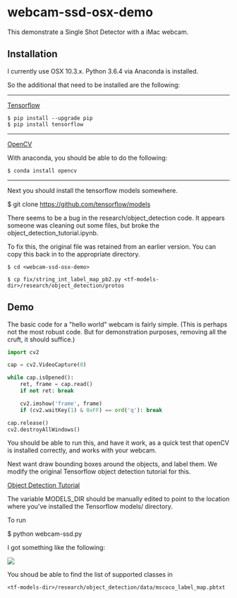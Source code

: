 # webcam-ssd-osx-demo

This demonstrate a Single Shot Detector with a iMac webcam.

## Installation

I currently use OSX 10.3.x.
Python 3.6.4 via Anaconda is installed.

So the additional that need to be installed are the following:

---------------------
[Tensorflow](https://www.tensorflow.org/install/install_mac)

```
$ pip install --upgrade pip
$ pip install tensorflow 
```

---------------------
[OpenCV](https://www.pyimagesearch.com/2016/12/19/install-opencv-3-on-macos-with-homebrew-the-easy-way/)

With anaconda, you should be able to do the following:

```
$ conda install opencv
```

---------------------
Next you should install the tensorflow models somewhere.

$ git clone https://github.com/tensorflow/models

There seems to be a bug in the research/object_detection code.
It appears someone was cleaning out some files,
but broke the object_detection_tutorial.ipynb.

To fix this, the original file was retained from an earlier version.
You can copy this back in to the appropriate directory.

```
$ cd <webcam-ssd-osx-demo>

$ cp fix/string_int_label_map_pb2.py <tf-models-dir>/research/object_detection/protos

```

## Demo

The basic code for a "hello world" webcam is fairly simple.
(This is perhaps not the most robust code.  But for demonstration
 purposes, removing all the cruft, it should suffice.)

```python
import cv2

cap = cv2.VideoCapture(0)

while cap.isOpened():
    ret, frame = cap.read()
    if not ret: break

    cv2.imshow('frame', frame)
    if (cv2.waitKey(1) & 0xFF) == ord('q'): break

cap.release()
cv2.destroyAllWindows()

```

You should be able to run this, and have it work,
as a quick test that openCV is installed correctly,
and works with your webcam.


Next want draw bounding boxes around the objects, and
label them. We modify the original Tensorflow object detection tutorial for this.

[Object Detection Tutorial](https://github.com/tensorflow/models/blob/master/research/object_detection/object_detection_tutorial.ipynb)

The variable MODELS_DIR should be manually edited to 
point to the location where you've installed the Tensorflow
models/ directory.

To run

$ python webcam-ssd.py

I got something like the following:

<img style="float: center;" src="./images/cup.png" />


You shoud be able to find the list of supported classes in 

```
<tf-models-dir>/research/object_detection/data/mscoco_label_map.pbtxt
```

